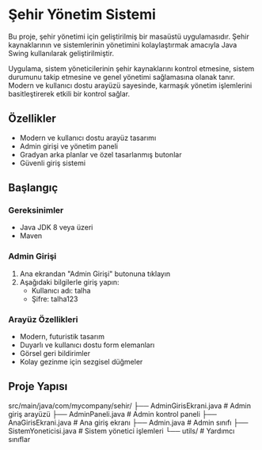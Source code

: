 # Şehir Yönetim Sistemi

Bu proje, şehir yönetimi için geliştirilmiş bir masaüstü uygulamasıdır. Şehir kaynaklarının ve sistemlerinin yönetimini kolaylaştırmak amacıyla Java Swing kullanılarak geliştirilmiştir.

Uygulama, sistem yöneticilerinin şehir kaynaklarını kontrol etmesine, sistem durumunu takip etmesine ve genel yönetimi sağlamasına olanak tanır. Modern ve kullanıcı dostu arayüzü sayesinde, karmaşık yönetim işlemlerini basitleştirerek etkili bir kontrol sağlar.

## Özellikler

- Modern ve kullanıcı dostu arayüz tasarımı
- Admin girişi ve yönetim paneli
- Gradyan arka planlar ve özel tasarlanmış butonlar
- Güvenli giriş sistemi

## Başlangıç

### Gereksinimler

- Java JDK 8 veya üzeri
- Maven

### Admin Girişi

1. Ana ekrandan "Admin Girişi" butonuna tıklayın
2. Aşağıdaki bilgilerle giriş yapın:
   - Kullanıcı adı: talha
   - Şifre: talha123

### Arayüz Özellikleri

- Modern, futuristik tasarım
- Duyarlı ve kullanıcı dostu form elemanları
- Görsel geri bildirimler
- Kolay gezinme için sezgisel düğmeler

## Proje Yapısı

src/main/java/com/mycompany/sehir/
├── AdminGirisEkrani.java    # Admin giriş arayüzü
├── AdminPaneli.java         # Admin kontrol paneli
├── AnaGirisEkrani.java      # Ana giriş ekranı
├── Admin.java               # Admin sınıfı
├── SistemYoneticisi.java   # Sistem yönetici işlemleri
└── utils/                   # Yardımcı sınıflar

